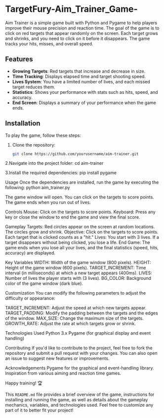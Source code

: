 # TargetFury-Aim_Trainer_Game-

Aim Trainer is a simple game built with Python and Pygame to help players improve their mouse precision and reaction time. The goal of the game is to click on red targets that appear randomly on the screen. Each target grows and shrinks, and you need to click on it before it disappears. The game tracks your hits, misses, and overall speed.

## Features

- **Growing Targets**: Red targets that increase and decrease in size.
- **Time Tracking**: Displays elapsed time and target shooting speed.
- **Lives System**: You have a limited number of lives, and each missed target reduces them.
- **Statistics**: Shows your performance with stats such as hits, speed, and accuracy.
- **End Screen**: Displays a summary of your performance when the game ends.

## Installation

To play the game, follow these steps:

1. Clone the repository:
   ```bash
   git clone https://github.com/yourusername/aim-trainer.git
2.Navigate into the project folder:
 cd aim-trainer
 
3.Install the required dependencies:
pip install pygame

Usage
Once the dependencies are installed, run the game by executing the following:
python aim_trainer.py

The game window will open. You can click on the targets to score points. The game ends when you run out of lives.

Controls
Mouse: Click on the targets to score points.
Keyboard: Press any key or close the window to end the game and view the final score.

Gameplay
Targets: Red circles appear on the screen at random locations. The circles grow and shrink.
Objective: Click on the targets to score points. Each target that is clicked counts as a "hit."
Lives: You start with 3 lives. If a target disappears without being clicked, you lose a life.
End Game: The game ends when you lose all your lives, and the final statistics (speed, hits, accuracy) are displayed.

Key Variables
WIDTH: Width of the game window (800 pixels).
HEIGHT: Height of the game window (600 pixels).
TARGET_INCREMENT: Time interval (in milliseconds) at which a new target appears (400ms).
LIVES: Number of lives the player starts with (3 lives).
BG_COLOR: Background color of the game window (dark blue).

Customization
You can modify the following parameters to adjust the difficulty or appearance:

TARGET_INCREMENT: Adjust the speed at which new targets appear.
TARGET_PADDING: Modify the padding between the targets and the edges of the window.
MAX_SIZE: Change the maximum size of the targets.
GROWTH_RATE: Adjust the rate at which targets grow or shrink.

Technologies Used
Python 3.x
Pygame (for graphical display and event handling)

Contributing
If you'd like to contribute to the project, feel free to fork the repository and submit a pull request with your changes. You can also open an issue to suggest new features or improvements.

Acknowledgements
Pygame for the graphical and event-handling library.
Inspiration from various aiming and reaction time games.

Happy training! 🏆

This `README.md` file provides a brief overview of the game, instructions for installing and running the game, as well as details about the gameplay mechanics, variables, and technologies used. Feel free to customize any part of it to better fit your project!

